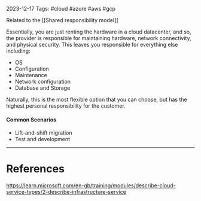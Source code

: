 2023-12-17
Tags: #cloud #azure #aws #gcp

Related to the [[Shared responsibility model]]

Essentially, you are just renting the hardware in a cloud datacenter, and so, the provider is responsible for maintaining hardware, network connectivity, and physical security. This leaves you responsible for everything else including:
- OS
- Configuration
- Maintenance
- Network configuration
- Database and Storage

Naturally, this is the most flexible option that you can choose, but has the highest personal responsibility for the customer.

#### Common Scenarios
- Lift-and-shift migration
- Test and development

---
# References

https://learn.microsoft.com/en-gb/training/modules/describe-cloud-service-types/2-describe-infrastructure-service